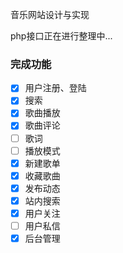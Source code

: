 音乐网站设计与实现

[mgmusic.xyz]: 项目地址

php接口正在进行整理中...

### 完成功能
- [x] 用户注册、登陆
- [x] 搜索
- [x] 歌曲播放
- [x] 歌曲评论
- [ ] 歌词
- [ ] 播放模式
- [x] 新建歌单
- [x] 收藏歌曲
- [x] 发布动态
- [x] 站内搜索
- [x] 用户关注
- [ ] 用户私信
- [x] 后台管理
